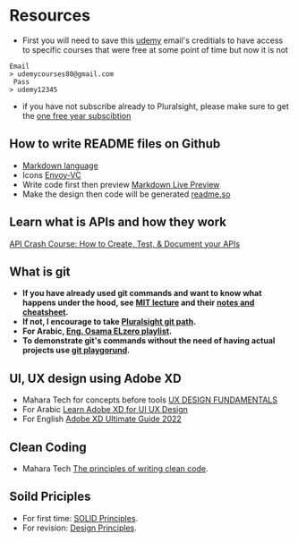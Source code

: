 # Resources
- First you will need to save this [udemy](udemy.com) email's creditials to have access to specific courses that were free at some point of time but now it is not
```
Email
> udemycourses80@gmail.com
 Pass 
> udemy12345
```
- if you have not subscribe already to Pluralsight, please make sure to get the [one free year subscibtion](https://www.pluralsightone.org/product/education/code-org-redemption-3m?fbclid=IwAR1oskG-AHFWQZI2Q_5CVywK6WCSNsWEbcRZ43na9nQZszDj7X1GNFigbTI)

## How to write README files on Github
- [Markdown language](https://www.dotcms.com/docs/latest/markdown-syntax)
- Icons [Envoy-VC](https://envoy-vc.github.io/awesome-badges/)
- Write code first then preview [Markdown Live Preview](https://markdownlivepreview.com/)
- Make the design then code will be generated [readme.so](https://readme.so/)

## Learn what is APIs and how they work 
[API Crash Course: How to Create, Test, & Document your APIs](https://www.udemy.com/course/api-course/learn/lecture/26889642#overview)

## What is git
- **If you have already used git commands and want to know what happens under the hood, see [MIT lecture](https://www.youtube.com/watch?v=2sjqTHE0zok) and their [notes and cheatsheet](https://missing.csail.mit.edu/2020/version-control/).**
- **If not, I encourage to take [Pluralsight git path](https://app.pluralsight.com/paths/skill/managing-source-code-with-git).**
- **For Arabic, [Eng. Osama ELzero playlist](https://www.youtube.com/playlist?list=PLDoPjvoNmBAw4eOj58MZPakHjaO3frVMF).**
- **To demonstrate git's commands without the need of having actual projects use [git playgorund](https://learngitbranching.js.org/).**

## UI, UX design using Adobe XD
- Mahara Tech for concepts before tools [UX DESIGN FUNDAMENTALS](https://maharatech.gov.eg/course/view.php?id=1231)
- For Arabic [Learn Adobe XD for UI UX Design](https://www.udemy.com/share/105Rbs3@e7rJ0ZfALxpOJYavaxXNHN1kXZ4gan3XAnvKobw91KObcgppOkpUQFqkgAZgqKDwow==/)
- For English [Adobe XD Ultimate Guide 2022](https://www.udemy.com/share/1036kc3@t6zV9o0NKu-LZA9mAA66CuxYuLIeJOvaGLj4eShH776uwRLRKCbXbPMlqMWS2PA0SA==/)

## Clean Coding
- Mahara Tech [The principles of writing clean code](https://maharatech.gov.eg/course/view.php?id=1600).

## Soild Priciples
- For first time: [SOLID Principles](https://www.youtube.com/playlist?list=PLnqAlQ9hFYdflFSS4NigVB7aSoYPNwHTL).
- For revision: [Design Principles](https://www.youtube.com/playlist?list=PL4n1Qos4Tb6ThSyydEJTm7xJ3qEwE8Oyu).
